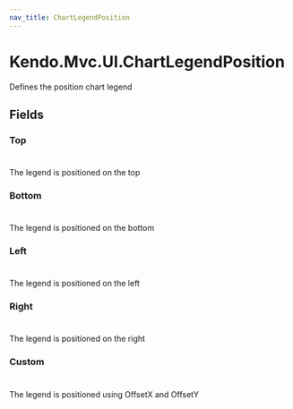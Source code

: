 ```yaml
---
nav_title: ChartLegendPosition
---
```


# Kendo.Mvc.UI.ChartLegendPosition
Defines the position chart legend


## Fields


### Top
#
The legend is positioned on the top

### Bottom
#
The legend is positioned on the bottom

### Left
#
The legend is positioned on the left

### Right
#
The legend is positioned on the right

### Custom
#
The legend is positioned using OffsetX and OffsetY




